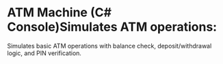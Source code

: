 # ATM Machine (C# Console)Simulates ATM operations: 
Simulates basic ATM operations with balance check, deposit/withdrawal logic, and PIN verification.


